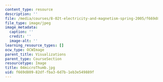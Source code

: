```yaml
---
content_type: resource
description: ''
file: /media/courses/8-02t-electricity-and-magnetism-spring-2005/f669d80982dffba36d7b1eb3e549889f_04microThumb.jpg
file_type: image/jpeg
image_metadata:
  caption: ''
  credit: ''
  image-alt: ''
learning_resource_types: []
ocw_type: OCWImage
parent_title: Visualizations
parent_type: CourseSection
resourcetype: Image
title: 04microThumb.jpg
uid: f669d809-82df-fba3-6d7b-1eb3e549889f
---
```

